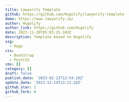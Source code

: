 ```yaml
---
title: Lawyerify Template
github: https://github.com/Hugolify/lawyerify-template
demo: https://www.lawyerify.io/
author: Hugolify
author_link: https://github.com/Hugolify
date: 2023-11-28T05:03:15.103Z
description: Template based to Hugolify
ssg:
  - Hugo
css:
  - Bootstrap
  - PostCSS
cms: []
category: []
draft: false
publish_date: '2023-02-13T12:54:26Z'
update_date: '2023-12-14T13:21:28Z'
github_star: 1
github_fork: 0
---
```

